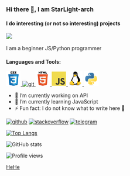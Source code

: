 ### Hi there 👋, I am StarLight-arch
#### I do interesting (or not so interesting) projects

<img src='https://play-lh.googleusercontent.com/PCpXdqvUWfCW1mXhH1Y_98yBpgsWxuTSTofy3NGMo9yBTATDyzVkqU580bfSln50bFU'>

I am a beginner JS/Python programmer


<h4 align="left">Languages and Tools:</h4>
<p align="left"> <a href="https://www.w3schools.com/css/" target="_blank" rel="noreferrer"> <img src="https://raw.githubusercontent.com/devicons/devicon/master/icons/css3/css3-original-wordmark.svg" alt="css3" width="40" height="40"/> </a> <a href="https://git-scm.com/" target="_blank" rel="noreferrer"> <img src="https://www.vectorlogo.zone/logos/git-scm/git-scm-icon.svg" alt="git" width="40" height="40"/> </a> <a href="https://www.w3.org/html/" target="_blank" rel="noreferrer"> <img src="https://raw.githubusercontent.com/devicons/devicon/master/icons/html5/html5-original-wordmark.svg" alt="html5" width="40" height="40"/> </a> <a href="https://developer.mozilla.org/en-US/docs/Web/JavaScript" target="_blank" rel="noreferrer"> <img src="https://raw.githubusercontent.com/devicons/devicon/master/icons/javascript/javascript-original.svg" alt="javascript" width="40" height="40"/> </a> <a href="https://www.linux.org/" target="_blank" rel="noreferrer"> <img src="https://raw.githubusercontent.com/devicons/devicon/master/icons/linux/linux-original.svg" alt="linux" width="40" height="40"/> </a> <a href="https://www.python.org" target="_blank" rel="noreferrer"> <img src="https://raw.githubusercontent.com/devicons/devicon/master/icons/python/python-original.svg" alt="python" width="40" height="40"/> </a> </p>


- 🔭 I’m currently working on API 
- 🌱 I’m currently learning JavaScript
- ⚡ Fun fact: I do not know what to write here 🤔 


[<img src='https://cdn.jsdelivr.net/npm/simple-icons@3.0.1/icons/github.svg' alt='github' height='40'>](https://github.com/StarLight-arch)  [<img src='https://cdn.jsdelivr.net/npm/simple-icons@3.0.1/icons/stackoverflow.svg' alt='stackoverflow' height='40'>](https://ru.stackoverflow.com/users/495897/starlight-arch)  [<img src='https://cdn.jsdelivr.net/npm/simple-icons@3.0.1/icons/telegram.svg' alt='telegram' height='40'>](https://t.me/d00000rka)  



[![Top Langs](https://github-readme-stats.vercel.app/api/top-langs/?username=StarLight-arch)](https://github.com/anuraghazra/github-readme-stats)

![GitHub stats](https://github-readme-stats.vercel.app/api?username=StarLight-arch&show_icons=true)  

![Profile views](https://gpvc.arturio.dev/StarLight-arch)  

<a href='https://i.pinimg.com/originals/d9/31/60/d9316030d185e4a6d4a1843aa99eb964.jpg' height='240'>HeHe</a>
